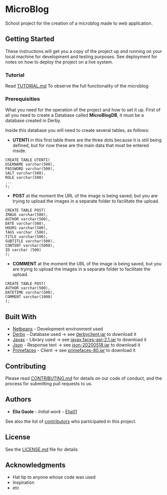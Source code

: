 # MicroBlog
School project for the creation of a microblog made to web application.

## Getting Started

These instructions will get you a copy of the project up and running on your local machine for development and testing purposes. See deployment for notes on how to deploy the project on a live system.

### Tutorial

Read [TUTORIAL.md](https://github.com/Elia01/MicroBlog/blob/master/TUTORIAL.md) To observe the full functionality of the microblog

### Prerequisities

What you need for the operation of the project and how to set it up.
First of all you need to create a Database called **MicroBlogDB**, it must be a database created in Derby.

Inside this database you will need to create several tables, as follows:

- **UTENTI**
in this first table there are the three dots because it is still being defined, but for now these are the main data that must be entered inside.

```
CREATE TABLE UTENTI(
USERNAME varchar(500),
PASSWORD varchar(500),
SALT varchar(500),
ROLE varchar(500)
...
);
```

- **POST**
at the moment the URL of the image is being saved, but you are trying to upload the images in a separate folder to facilitate the upload.

```
CREATE TABLE POST(
IMAGE varchar(500),
AUTHOR varchar(500),
DATE varchar(500),
HOURS varchar(500),
TAGS varchar (500),
TITLE varchar(500),
SUBTITLE varchar(500),
CONTENT varchar(5000),
ID varchar (500)
);
```

- **COMMENT**
at the moment the URL of the image is being saved, but you are trying to upload the images in a separate folder to facilitate the upload.

```
CREATE TABLE POST(
AUTHOR varchar(500),
DATETIME varchar(500),
COMMENT varchar(1000)
);
```

## Built With

* [Netbeans](https://netbeans.org/) - Development environment used
* [Derby](https://db.apache.org/derby/derby_downloads.html) - Database used -> see [derbyclient.jar](https://github.com/Elia01/MicroBlog/blob/master/derbyclient.jar) to download it
* [Javax](http://www.java2s.com/Code/Jar/j/Downloadjavaxjar.htm) - Library used -> see [javax.faces-api-2.1.jar](https://github.com/Elia01/MicroBlog/blob/master/javax.faces-api-2.1.jar) to download it
* [Json](https://code.google.com/archive/p/json-simple/) - Response text -> see [json-20200518.jar](https://github.com/Elia01/MicroBlog/blob/master/json-20200518.jar) to download it
* [Primefaces](https://www.primefaces.org/downloads/) - Client -> see [primefaces-80.jar](https://github.com/Elia01/MicroBlog/blob/master/primefaces-8.0.jar) to download it

## Contributing

Please read [CONTRIBUTING.md](https://github.com/Elia01/MicroBlog/blob/master/CONTRIBUTING.md) for details on our code of conduct, and the process for submitting pull requests to us.

## Authors

* **Elia Gaole** - *Initial work* - [Elia01](https://github.com/Elia01)

See also the list of [contributors](https://github.com/Elia01/MicroBlog/graphs/contributors) who participated in this project.

## License

See the [LICENSE.md](https://github.com/Elia01/MicroBlog/blob/master/LICENSE) file for details

## Acknowledgments

* Hat tip to anyone whose code was used
* Inspiration
* etc

